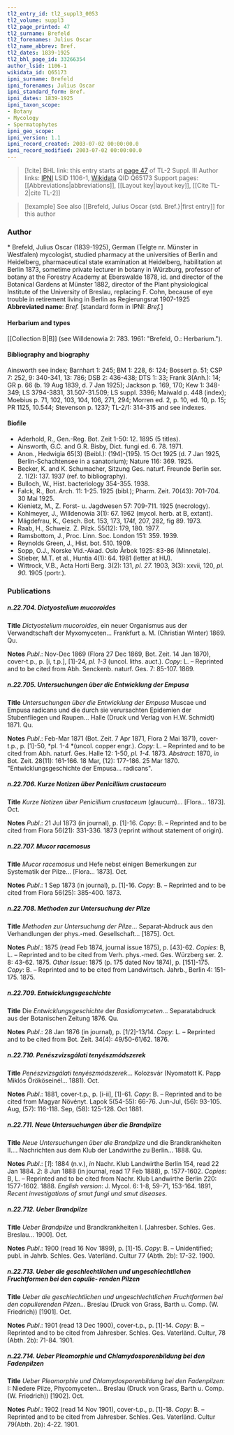 ```yaml
---
tl2_entry_id: tl2_suppl3_0053
tl2_volume: suppl3
tl2_page_printed: 47
tl2_surname: Brefeld
tl2_forenames: Julius Oscar
tl2_name_abbrev: Bref.
tl2_dates: 1839-1925
tl2_bhl_page_id: 33266354
author_lsid: 1106-1
wikidata_id: Q65173
ipni_surname: Brefeld
ipni_forenames: Julius Oscar
ipni_standard_form: Bref.
ipni_dates: 1839-1925
ipni_taxon_scope: 
- Botany
- Mycology
- Spermatophytes
ipni_geo_scope: 
ipni_version: 1.1
ipni_record_created: 2003-07-02 00:00:00.0
ipni_record_modified: 2003-07-02 00:00:00.0
---
```


> [!cite] BHL link: this entry starts at [page 47](https://www.biodiversitylibrary.org/page/33266354) of TL-2 Suppl. III
> Author links: [IPNI](https://www.ipni.org/a/1106-1) LSID 1106-1, [Wikidata](https://www.wikidata.org/wiki/Q65173) QID Q65173
> Support pages: [[Abbreviations|abbreviations]], [[Layout key|layout key]], [[Cite TL-2|cite TL-2]]

> [!example] See also [[Brefeld, Julius Oscar {std. Bref.}|first entry]] for this author

### Author

\* Brefeld, Julius Oscar (1839-1925), German (Telgte nr. Münster in Westfalen) mycologist, studied pharmacy at the universities of Berlin and Heidelberg, pharmaceutical state examination at Heidelberg, habilitation at Berlin 1873, sometime private lecturer in botany in Würzburg, professor of botany at the Forestry Academy at Eberswalde 1878, id. and director of the Botanical Gardens at Münster 1882, director of the Plant physiological Institute of the University of Breslau, replacing F. Cohn, because of eye trouble in retirement living in Berlin as Regierungsrat 1907-1925 
**Abbreviated name**: *Bref.* \[standard form in IPNI: *Bref.*\]

#### Herbarium and types

[[Collection B|B]] (see Willdenowia 2: 783. 1961: "Brefeld, O.: Herbarium.").

#### Bibliography and biography

Ainsworth see index; Barnhart 1: 245; BM 1: 228, 6: 124; Bossert p. 51; CSP 7: 252, 9: 340-341, 13: 786; DSB 2: 436-438; DTS 1: 33; Frank 3(Anh.): 14; GR p. 66 (b. 19 Aug 1839, d. 7 Jan 1925); Jackson p. 169, 170; Kew 1: 348-349; LS 3794-3831, 31.507-31.509; LS suppl. 3396; Maiwald p. 448 (index); Moebius p. 71, 102, 103, 104, 106, 271, 294; Morren ed. 2, p. 10, ed. 10, p. 15; PR 1125, 10.544; Stevenson p. 1237; TL-2/1: 314-315 and see indexes.

#### Biofile

- Aderhold, R., Gen.-Reg. Bot. Zeit 1-50: 12. 1895 (5 titles).
- Ainsworth, G.C. and G.R. Bisby, Dict. fungi ed. 6. 78. 1971.
- Anon., Hedwigia 65(3) (Beibl.): (194)-(195). 15 Oct 1925 (d. 7 Jan 1925, Berlin-Schachtensee in a sanatorium); Nature 116: 369. 1925.
- Becker, K. and K. Schumacher, Sitzung Ges. naturf. Freunde Berlin ser. 2. 1(2): 137. 1937 (ref. to bibliography).
- Bulloch, W., Hist. bacteriology 354-355. 1938.
- Falck, R., Bot. Arch. 11: 1-25. 1925 (bibl.); Pharm. Zeit. 70(43): 701-704. 30 Mai 1925.
- Kienietz, M., Z. Forst- u. Jagdwesen 57: 709-711. 1925 (necrology).
- Kohlmeyer, J., Willdenowia 3(1): 67. 1962 (mycol. herb. at B, extant).
- Mägdefrau, K., Gesch. Bot. 153, 173, 174f, 207, 282, fig 89. 1973.
- Raab, H., Schweiz. Z. Pilzk. 55(12): 179, 180. 1977.
- Ramsbottom, J., Proc. Linn. Soc. London 151: 359. 1939.
- Reynolds Green, J., Hist. bot. 510. 1909.
- Sopp, O.J., Norske Vid.-Akad. Oslo Årbok 1925: 83-86 (Minnetale).
- Stieber, M.T. et al., Huntia 4(1): 64. 1981 (letter at HU).
- Wittrock, V.B., Acta Horti Berg. 3(2): 131, *pl. 27.* 1903, 3(3): xxvii, 120, *pl. 90.* 1905 (portr.).

### Publications

##### n.22.704. Dictyostelium mucoroides

**Title**
*Dictyostelium mucoroides*, ein neuer Organismus aus der Verwandtschaft der Myxomyceten... Frankfurt a. M. (Christian Winter) 1869. Qu.

**Notes**
*Publ*.: Nov-Dec 1869 (Flora 27 Dec 1869, Bot. Zeit. 14 Jan 1870), cover-t.p., p. \[i, t.p.\], \[1\]-24, *pl. 1-3* (uncol. liths. auct.). *Copy*: L. – Reprinted and to be cited from Abh. Senckenb. naturf. Ges. 7: 85-107. 1869.

##### n.22.705. Untersuchungen über die Entwicklung der Empusa

**Title**
*Untersuchungen über die Entwicklung der Empusa* Muscae und Empusa radicans und die durch sie verursachten Epidemien der Stubenfliegen und Raupen... Halle (Druck und Verlag von H.W. Schmidt) 1871. Qu.

**Notes**
*Publ*.: Feb-Mar 1871 (Bot. Zeit. 7 Apr 1871, Flora 2 Mai 1871), cover-t.p., p. \[1\]-50, *pl. 1-4 *(uncol. copper engr.). *Copy*: L. – Reprinted and to be cited from Abh. naturf. Ges. Halle 12: 1-50, *pl. 1-4.* 1873.
*Abstract*: 1870, *in* Bot. Zeit. 28(11): 161-166. 18 Mar, (12): 177-186. 25 Mar 1870. "Entwicklungsgeschichte der Empusa... radicans".

##### n.22.706. Kurze Notizen über Penicillium crustaceum

**Title**
*Kurze Notizen über Penicillium crustaceum* (glaucum)... \[Flora... 1873\]. Oct.

**Notes**
*Publ*.: 21 Jul 1873 (in journal), p. \[1\]-16. *Copy*: B. – Reprinted and to be cited from Flora 56(21): 331-336. 1873 (reprint without statement of origin).

##### n.22.707. Mucor racemosus

**Title**
*Mucor racemosus* und Hefe nebst einigen Bemerkungen zur Systematik der Pilze... \[Flora... 1873\]. Oct.

**Notes**
*Publ*.: 1 Sep 1873 (in journal), p. \[1\]-16. *Copy*: B. – Reprinted and to be cited from Flora 56(25): 385-400. 1873.

##### n.22.708. Methoden zur Untersuchung der Pilze

**Title**
*Methoden zur Untersuchung der Pilze*... Separat-Abdruck aus den Verhandlungen der phys.-med. Gesellschaft... \[1875\]. Oct.

**Notes**
*Publ*.: 1875 (read Feb 1874, journal issue 1875), p. \[43\]-62. *Copies*: B, L. – Reprinted and to be cited from Verh. phys.-med. Ges. Würzberg ser. 2. 8: 43-62. 1875.
*Other issue*: 1875 (p. 175 dated Nov 1874), p. \[151\]-175. *Copy*: B. – Reprinted and to be cited from Landwirtsch. Jahrb., Berlin 4: 151-175. 1875.

##### n.22.709. Entwicklungsgeschichte

**Title**
Die *Entwicklungsgeschichte* der *Basidiomyceten*... Separatabdruck aus der Botanischen Zeitung 1876. Qu.

**Notes**
*Publ*.: 28 Jan 1876 (in journal), p. \[1/2\]-13/14. *Copy*: L. – Reprinted and to be cited from Bot. Zeit. 34(4): 49/50-61/62. 1876.

##### n.22.710. Penészvizsgálati tenyészmódszerek

**Title**
*Penészvizsgálati tenyészmódszerek*... Kolozsvár (Nyomatott K. Papp Miklós Örököseinél... 1881). Oct.

**Notes**
*Publ*.: 1881, cover-t.p., p. \[i-ii\], \[1\]-61. *Copy*: B. – Reprinted and to be cited from Magyar Növényt. Lapok 5(54-55): 66-76. Jun-Jul, (56): 93-105. Aug, (57): 116-118. Sep, (58): 125-128. Oct 1881.

##### n.22.711. Neue Untersuchungen über die Brandpilze

**Title**
*Neue Untersuchungen über die Brandpilze* und die Brandkrankheiten II.... Nachrichten aus dem Klub der Landwirthe zu Berlin... 1888. Qu.

**Notes**
*Publ*.: \[*1*\]: 1884 (n.v.), *in* Nachr. Klub Landwirthe Berlin 154, read 22 Jan 1884.
*2*: 8 Jun 1888 (in journal, read 17 Feb 1888), p. 1577-1602. *Copies*: B, L. – Reprinted and to be cited from Nachr. Klub Landwirthe Berlin 220: 1577-1602. 1888.
*English version*: J. Mycol. 6: 1-8, 59-71, 153-164. 1891, *Recent investigations of smut fungi und smut diseases*.

##### n.22.712. Ueber Brandpilze

**Title**
*Ueber Brandpilze* und Brandkrankheiten I. \[Jahresber. Schles. Ges. Breslau... 1900\]. Oct.

**Notes**
*Publ*.: 1900 (read 16 Nov 1899), p. \[1\]-15. *Copy*: B. – Unidentified; publ. in Jahrb. Schles. Ges. Vaterländ. Cultur 77 (Abth. 2b): 17-32. 1900.

##### n.22.713. Ueber die geschlechtlichen und ungeschlechtlichen Fruchtformen bei den copulie- renden Pilzen

**Title**
*Ueber die geschlechtlichen und ungeschlechtlichen Fruchtformen bei den copulierenden Pilzen*... Breslau (Druck von Grass, Barth u. Comp. (W. Friedrich)) \[1901\]. Oct.

**Notes**
*Publ*.: 1901 (read 13 Dec 1900), cover-t.p., p. \[1\]-14. *Copy*: B. – Reprinted and to be cited from Jahresber. Schles. Ges. Vaterländ. Cultur, 78 (Abth. 2b): 71-84. 1901.

##### n.22.714. Ueber Pleomorphie und Chlamydosporenbildung bei den Fadenpilzen

**Title**
*Ueber Pleomorphie und Chlamydosporenbildung bei den Fadenpilzen*: I: Niedere Pilze, Phycomyceten... Breslau (Druck von Grass, Barth u. Comp. (W. Friedrich)) \[1902\]. Oct.

**Notes**
*Publ*.: 1902 (read 14 Nov 1901), cover-t.p., p. \[1\]-18. *Copy*: B. – Reprinted and to be cited from Jahresber. Schles. Ges. Vaterländ. Cultur 79(Abth. 2b): 4-22. 1901.

